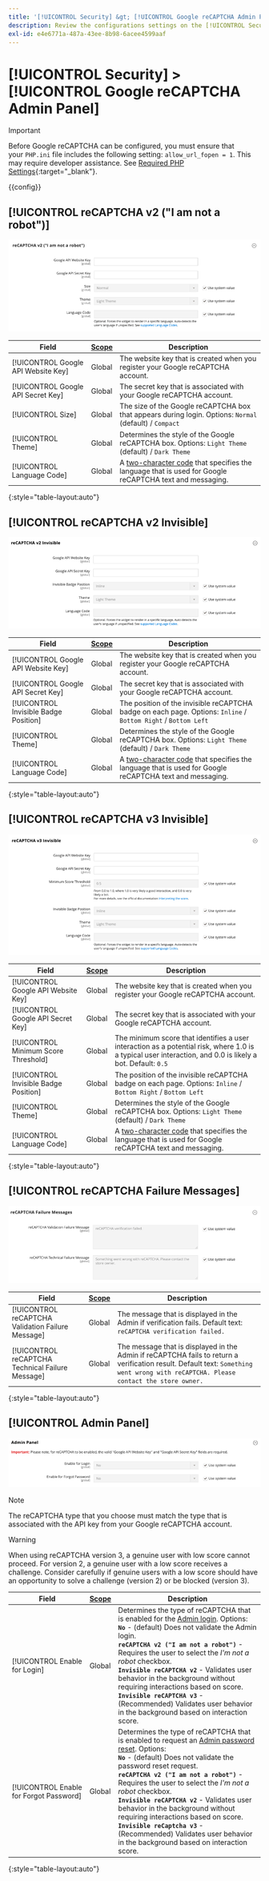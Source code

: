```yaml
---
title: '[!UICONTROL Security] &gt; [!UICONTROL Google reCAPTCHA Admin Panel]'
description: Review the configurations settings on the [!UICONTROL Security] &gt; [!UICONTROL Google reCAPTCHA Admin Panel] page of the Commerce Admin.
exl-id: e4e6771a-487a-43ee-8b98-6acee4599aaf
---
```

# [!UICONTROL Security] > [!UICONTROL Google reCAPTCHA Admin Panel]

>[!IMPORTANT]
>
>Before Google reCAPTCHA can be configured, you must ensure that your `PHP.ini` file includes the following setting: `allow_url_fopen = 1`. This may require developer assistance. See [Required PHP Settings](https://devdocs.magento.com/guides/v2.4/install-gde/prereq/php-settings.html){:target="_blank"}.

{{config}}

<!-- [reCAPTCHA v2 ("I am not a robot")](https://docs.magento.com/user-guide/stores/security-google-recaptcha.html) -->

## [!UICONTROL reCAPTCHA v2 ("I am not a robot")]

![reCAPTCHA v2 ("I am not a robot")](./assets/recaptcha-admin-v2-not-robot.png)<!-- zoom -->

|Field|[Scope](../../getting-started/websites-stores-views.md#scope-settings)|Description|
|--|--|--|
|[!UICONTROL Google API Website Key]|Global|The website key that is created when you register your Google reCAPTCHA account.|
|[!UICONTROL Google API Secret Key]|Global|The secret key that is associated with your Google reCAPTCHA account.|
|[!UICONTROL Size]|Global|The size of the Google reCAPTCHA box that appears during login. Options: `Normal` (default) / `Compact`|
|[!UICONTROL Theme]|Global|Determines the style of the Google reCAPTCHA box. Options: `Light Theme` (default) / `Dark Theme`|
|[!UICONTROL Language Code]|Global|A [two-character code](https://developers.google.com/recaptcha/docs/language) that specifies the language that is used for Google reCAPTCHA text and messaging.|

{:style="table-layout:auto"}

## [!UICONTROL reCAPTCHA v2 Invisible]

![reCAPTCHA v2 Invisible](./assets/recaptcha-admin-v2-invisible.png)<!-- zoom -->

|Field|[Scope](../../getting-started/websites-stores-views.md#scope-settings)|Description|
|--|--|--|
|[!UICONTROL Google API Website Key]|Global|The website key that is created when you register your Google reCAPTCHA account.|
|[!UICONTROL Google API Secret Key]|Global|The secret key that is associated with your Google reCAPTCHA account.|
|[!UICONTROL Invisible Badge Position]|Global|The position of the invisible reCAPTCHA badge on each page. Options: `Inline` / `Bottom Right` / `Bottom Left`|
|[!UICONTROL Theme]|Global|Determines the style of the Google reCAPTCHA box. Options: `Light Theme` (default) / `Dark Theme`|
|[!UICONTROL Language Code]|Global|A [two-character code](https://developers.google.com/recaptcha/docs/language) that specifies the language that is used for Google reCAPTCHA text and messaging.|

{:style="table-layout:auto"}

## [!UICONTROL reCAPTCHA v3 Invisible]

![reCAPTCHA v3 Invisible](./assets/recaptcha-admin-v3-invisible.png)<!-- zoom -->

|Field|[Scope](../../getting-started/websites-stores-views.md#scope-settings)|Description|
|--|--|--|
|[!UICONTROL Google API Website Key]|Global|The website key that is created when you register your Google reCAPTCHA account.|
|[!UICONTROL Google API Secret Key]|Global| The secret key that is associated with your Google reCAPTCHA account.|
|[!UICONTROL Minimum Score Threshold]|Global| The minimum score that identifies a user interaction as a potential risk, where 1.0 is a typical user interaction, and 0.0 is likely a bot. Default: `0.5`|
|[!UICONTROL Invisible Badge Position]|Global|The position of the invisible reCAPTCHA badge on each page. Options: `Inline` / `Bottom Right` / `Bottom Left`|
|[!UICONTROL Theme]|Global|Determines the style of the Google reCAPTCHA box. Options: `Light Theme` (default) / `Dark Theme`|
|[!UICONTROL Language Code]|Global|A [two-character code](https://developers.google.com/recaptcha/docs/language) that specifies the language that is used for Google reCAPTCHA text and messaging.|

{:style="table-layout:auto"}

## [!UICONTROL reCAPTCHA Failure Messages]

![Failure messages](./assets/recaptcha-admin-failure-messages.png)<!-- zoom -->

|Field|[Scope](../../getting-started/websites-stores-views.md#scope-settings)|Description|
|--|--|--|
|[!UICONTROL reCAPTCHA Validation Failure Message]|Global|The message that is displayed in the Admin if verification fails. Default text: `reCAPTCHA verification failed.`|
|[!UICONTROL reCAPTCHA Technical Failure Message]|Global|The message that is displayed in the Admin if reCAPTCHA fails to return a verification result. Default text: `Something went wrong with reCAPTCHA. Please contact the store owner.`|

{:style="table-layout:auto"}

## [!UICONTROL Admin Panel]

![Admin Panel](./assets/recaptcha-admin-panel.png)<!-- zoom -->

>[!NOTE]
>
>The reCAPTCHA type that you choose must match the type that is associated with the API key from your Google reCAPTCHA account.

>[!WARNING]
>
>When using reCAPTCHA version 3, a genuine user with low score cannot proceed. For version 2, a genuine user with a low score receives a challenge. Consider carefully if genuine users with a low score should have an opportunity to solve a challenge (version 2) or be blocked (version 3).

|Field|[Scope](../../getting-started/websites-stores-views.md#scope-settings)|Description|
|--|--|--|
|[!UICONTROL Enable for Login]|Global|Determines the type of reCAPTCHA that is enabled for the [Admin login](https://experienceleague.adobe.com/docs/commerce-admin/start/admin/admin-signin.html). Options:<br/>**`No`** - (default) Does not validate the Admin login.<br />**`reCAPTCHA v2 ("I am not a robot")`** - Requires the user to select the _I'm not a robot_ checkbox.<br />**`Invisible reCAPTCHA v2`** - Validates user behavior in the background without requiring interactions based on score.<br/>**`Invisible reCAPTCHA v3`** -  (Recommended) Validates user behavior in the background based on interaction score.|
|[!UICONTROL Enable for Forgot Password]|Global|Determines the type of reCAPTCHA that is enabled to request an [Admin password reset](https://experienceleague.adobe.com/docs/commerce-admin/start/admin/admin-signin.html#reset-your-password). Options:<br/>**`No`** - (default) Does not validate the password reset request.<br />**`reCAPTCHA v2 ("I am not a robot")`** - Requires the user to select the _I'm not a robot_ checkbox.<br />**`Invisible reCAPTCHA v2`** - Validates user behavior in the background without requiring interactions based on score.<br/>**`Invisible reCaptcha v3`** -  (Recommended) Validates user behavior in the background based on interaction score.|

{:style="table-layout:auto"}
